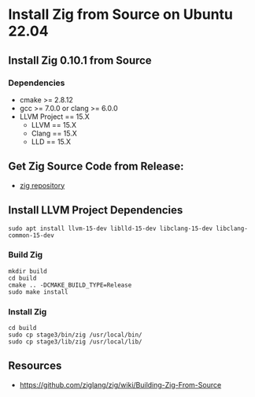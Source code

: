 # Install Zig from Source on Ubuntu 22.04

## Install Zig 0.10.1 from Source

### Dependencies
* cmake >= 2.8.12
* gcc >= 7.0.0 or clang >= 6.0.0
* LLVM Project == 15.X
  * LLVM == 15.X
  * Clang == 15.X
  * LLD == 15.X

## Get Zig Source Code from Release: 
* [zig repository](https://github.com/ziglang/zig)

## Install LLVM Project Dependencies
```
sudo apt install llvm-15-dev liblld-15-dev libclang-15-dev libclang-common-15-dev 
```

### Build Zig
```
mkdir build
cd build
cmake .. -DCMAKE_BUILD_TYPE=Release
sudo make install
```

### Install Zig
```
cd build
sudo cp stage3/bin/zig /usr/local/bin/
sudo cp stage3/lib/zig /usr/local/lib/
```

## Resources
* https://github.com/ziglang/zig/wiki/Building-Zig-From-Source


